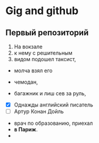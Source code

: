 # Gig and github 
## Первый репозиторий

1. На вокзале 
2. к нему с решительным 
3. видом подошел таксист, 

* молча взял его 
+ чемодан, 
* багажник и лиш сев за руль,

- [x] Однажды английский писатель
- [ ] Артур Конан Дойль
+ врач по образованию, приехал  
+ **в Париж**.
+ 